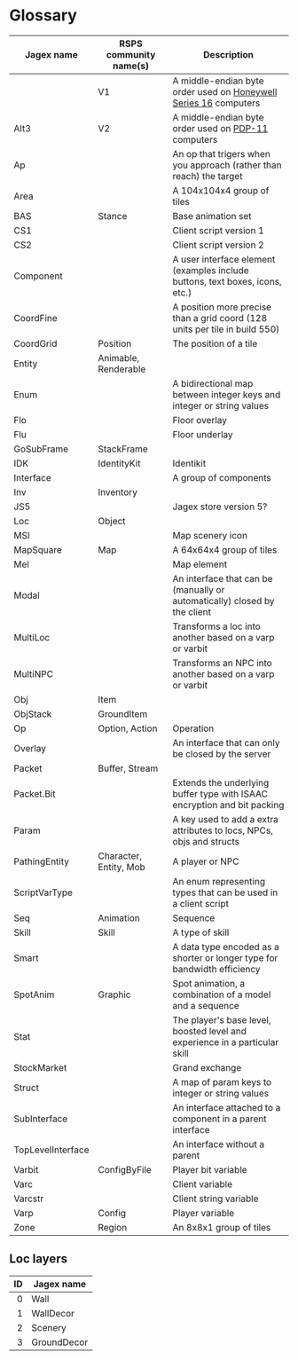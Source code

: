 # Glossary

| Jagex name        | RSPS community name(s) | Description                                                                  |
|-------------------|------------------------|------------------------------------------------------------------------------|
|                   | V1                     | A middle-endian byte order used on [Honeywell Series 16][hs16] computers     |
| Alt3              | V2                     | A middle-endian byte order used on [PDP-11][pdp11] computers                 |
| Ap                |                        | An op that trigers when you approach (rather than reach) the target          |
| Area              |                        | A 104x104x4 group of tiles                                                   |
| BAS               | Stance                 | Base animation set                                                           |
| CS1               |                        | Client script version 1                                                      |
| CS2               |                        | Client script version 2                                                      |
| Component         |                        | A user interface element (examples include buttons, text boxes, icons, etc.) |
| CoordFine         |                        | A position more precise than a grid coord (128 units per tile in build 550)  |
| CoordGrid         | Position               | The position of a tile                                                       |
| Entity            | Animable, Renderable   |                                                                              |
| Enum              |                        | A bidirectional map between integer keys and integer or string values        |
| Flo               |                        | Floor overlay                                                                |
| Flu               |                        | Floor underlay                                                               |
| GoSubFrame        | StackFrame             |                                                                              |
| IDK               | IdentityKit            | Identikit                                                                    |
| Interface         |                        | A group of components                                                        |
| Inv               | Inventory              |                                                                              |
| JS5               |                        | Jagex store version 5?                                                       |
| Loc               | Object                 |                                                                              |
| MSI               |                        | Map scenery icon                                                             |
| MapSquare         | Map                    | A 64x64x4 group of tiles                                                     |
| Mel               |                        | Map element                                                                  |
| Modal             |                        | An interface that can be (manually or automatically) closed by the client    |
| MultiLoc          |                        | Transforms a loc into another based on a varp or varbit                      |
| MultiNPC          |                        | Transforms an NPC into another based on a varp or varbit                     |
| Obj               | Item                   |                                                                              |
| ObjStack          | GroundItem             |                                                                              |
| Op                | Option, Action         | Operation                                                                    |
| Overlay           |                        | An interface that can only be closed by the server                           |
| Packet            | Buffer, Stream         |                                                                              |
| Packet.Bit        |                        | Extends the underlying buffer type with ISAAC encryption and bit packing     |
| Param             |                        | A key used to add a extra attributes to locs, NPCs, objs and structs         |
| PathingEntity     | Character, Entity, Mob | A player or NPC                                                              |
| ScriptVarType     |                        | An enum representing types that can be used in a client script               |
| Seq               | Animation              | Sequence                                                                     |
| Skill             | Skill                  | A type of skill                                                              |
| Smart             |                        | A data type encoded as a shorter or longer type for bandwidth efficiency     |
| SpotAnim          | Graphic                | Spot animation, a combination of a model and a sequence                      |
| Stat              |                        | The player's base level, boosted level and experience in a particular skill  |
| StockMarket       |                        | Grand exchange                                                               |
| Struct            |                        | A map of param keys to integer or string values                              |
| SubInterface      |                        | An interface attached to a component in a parent interface                   |
| TopLevelInterface |                        | An interface without a parent                                                |
| Varbit            | ConfigByFile           | Player bit variable                                                          |
| Varc              |                        | Client variable                                                              |
| Varcstr           |                        | Client string variable                                                       |
| Varp              | Config                 | Player variable                                                              |
| Zone              | Region                 | An 8x8x1 group of tiles                                                      |

## Loc layers

| ID | Jagex name  |
|---:|-------------|
|  0 | Wall        |
|  1 | WallDecor   |
|  2 | Scenery     |
|  3 | GroundDecor |

[hs16]: https://en.wikipedia.org/wiki/Endianness#Honeywell_Series_16
[pdp11]: https://en.wikipedia.org/wiki/Endianness#PDP-endian
